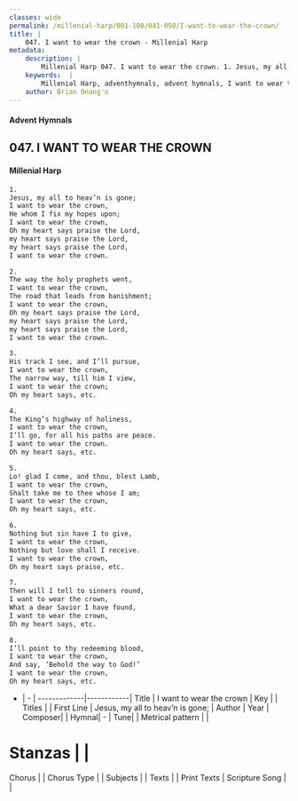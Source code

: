 ```yaml
---
classes: wide
permalink: /millenial-harp/001-100/041-050/I-want-to-wear-the-crown/
title: |
    047. I want to wear the crown - Millenial Harp
metadata:
    description: |
        Millenial Harp 047. I want to wear the crown. 1. Jesus, my all to heav’n is gone; I want to wear the crown, He whom I fix my hopes upon; I want to wear the crown, Oh my heart says praise the Lord, my heart says praise the Lord, my heart says praise the Lord, I want to wear the crown.
    keywords:  |
        Millenial Harp, adventhymnals, advent hymnals, I want to wear the crown, Jesus, my all to heav’n is gone; . 
    author: Brian Onang'o
---
```

#### Advent Hymnals
## 047. I WANT TO WEAR THE CROWN
####  Millenial Harp
```txt
1. 
Jesus, my all to heav’n is gone; 
I want to wear the crown, 
He whom I fix my hopes upon; 
I want to wear the crown, 
Oh my heart says praise the Lord, 
my heart says praise the Lord, 
my heart says praise the Lord, 
I want to wear the crown.

2. 
The way the holy prophets went, 
I want to wear the crown, 
The road that leads from banishment; 
I want to wear the crown, 
Oh my heart says praise the Lord, 
my heart says praise the Lord, 
my heart says praise the Lord, 
I want to wear the crown.

3. 
His track I see, and I’ll pursue, 
I want to wear the crown, 
The narrow way, till him I view, 
I want to wear the crown; 
Oh my heart says, etc.

4. 
The King’s highway of holiness, 
I want to wear the crown, 
I’ll go, for all his paths are peace. 
I want to wear the crown. 
Oh my heart says, etc.

5. 
Lo! glad I come, and thou, blest Lamb, 
I want to wear the crown, 
Shalt take me to thee whose I am; 
I want to wear the crown, 
Oh my heart says, etc.

6. 
Nothing but sin have I to give, 
I want to wear the crown, 
Nothing but love shall I receive. 
I want to wear the crown, 
Oh my heart says praise, etc.

7. 
Then will I tell to sinners round, 
I want to wear the crown, 
What a dear Savior I have found, 
I want to wear the crown, 
Oh my heart says, etc.

8. 
I’ll point to thy redeeming blood, 
I want to wear the crown, 
And say, ‘Behold the way to God!’ 
I want to wear the crown, 
Oh my heart says, etc.
```
- |   -  |
-------------|------------|
Title | I want to wear the crown |
Key |  |
Titles |  |
First Line | Jesus, my all to heav’n is gone;  |
Author | 
Year | 
Composer|  |
Hymnal|  - |
Tune|  |
Metrical pattern | |
# Stanzas |  |
Chorus |  |
Chorus Type |  |
Subjects |  |
Texts |  |
Print Texts | 
Scripture Song |  |
    
